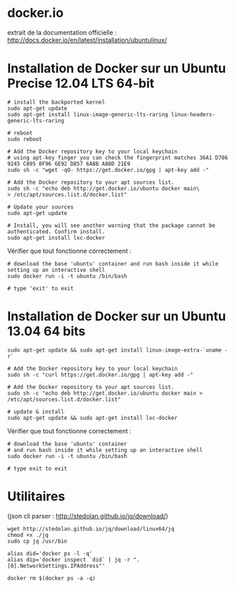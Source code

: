 docker.io
==========

extrait de la documentation officielle : http://docs.docker.io/en/latest/installation/ubuntulinux/

Installation de Docker sur un Ubuntu Precise 12.04 LTS 64-bit
=============================================================
```
# install the backported kernel
sudo apt-get update
sudo apt-get install linux-image-generic-lts-raring linux-headers-generic-lts-raring

# reboot
sudo reboot
```

```
# Add the Docker repository key to your local keychain
# using apt-key finger you can check the fingerprint matches 36A1 D786 9245 C895 0F96 6E92 D857 6A8B A88D 21E9
sudo sh -c "wget -qO- https://get.docker.io/gpg | apt-key add -"

# Add the Docker repository to your apt sources list.
sudo sh -c "echo deb http://get.docker.io/ubuntu docker main\
> /etc/apt/sources.list.d/docker.list"

# Update your sources
sudo apt-get update

# Install, you will see another warning that the package cannot be authenticated. Confirm install.
sudo apt-get install lxc-docker
```
Vérifier que tout fonctionne correctement :
```
# download the base 'ubuntu' container and run bash inside it while setting up an interactive shell
sudo docker run -i -t ubuntu /bin/bash

# type 'exit' to exit
```


Installation de Docker sur un Ubuntu 13.04 64 bits
==================================================
```
sudo apt-get update && sudo apt-get install linux-image-extra-`uname -r`

# Add the Docker repository key to your local keychain
sudo sh -c "curl https://get.docker.io/gpg | apt-key add -"

# Add the Docker repository to your apt sources list.
sudo sh -c "echo deb http://get.docker.io/ubuntu docker main > /etc/apt/sources.list.d/docker.list"

# update & install
sudo apt-get update && sudo apt-get install lxc-docker
```

Vérifier que tout fonctionne correctement :
```
# download the base 'ubuntu' container
# and run bash inside it while setting up an interactive shell
sudo docker run -i -t ubuntu /bin/bash

# type exit to exit
```


Utilitaires
===========

(json cli parser : http://stedolan.github.io/jq/download/)
```
wget http://stedolan.github.io/jq/download/linux64/jq
chmod +x ./jq
sudo cp jq /usr/bin
```

```
alias did='docker ps -l -q'
alias dip='docker inspect `did` | jq -r ".[0].NetworkSettings.IPAddress"'
```

```
docker rm $(docker ps -a -q)
```
